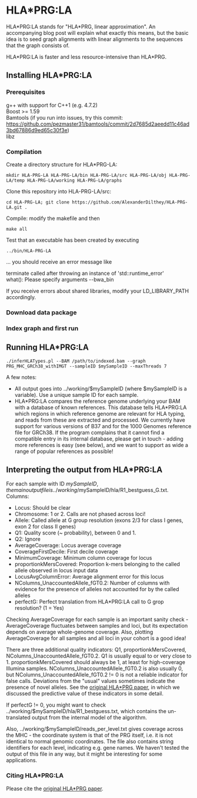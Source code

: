 # HLA*PRG:LA

HLA\*PRG:LA stands for "HLA*PRG, linear approximation". An accompanying blog post will explain what exactly this means, but the basic idea is to seed graph alignments with linear alignments to the sequences that the graph consists of.

HLA\*PRG:LA is faster and less resource-intensive than HLA*PRG.

## Installing HLA*PRG:LA

### Prerequisites

g++ with support for C++1 (e.g. 4.7.2)  
Boost >= 1.59  
Bamtools (if you run into issues, try this commit: https://github.com/pezmaster31/bamtools/commit/2d7685d2aeedd11c46ad3bd67886d9ed65c30f3e)  
libz

### Compilation

Create a directory structure for HLA\*PRG-LA:

`mkdir HLA-PRG-LA HLA-PRG-LA/bin HLA-PRG-LA/src HLA-PRG-LA/obj HLA-PRG-LA/temp HLA-PRG-LA/working HLA-PRG-LA/graphs`

Clone this repository into HLA-PRG-LA/src:

`cd HLA-PRG-LA; git clone https://github.com/AlexanderDilthey/HLA-PRG-LA.git .`

Compile: modify the makefile and then

`make all`

Test that an executable has been created by executing

`../bin/HLA-PRG-LA`

... you should receive an error message like

terminate called after throwing an instance of 'std::runtime_error'  
what():  Please specify arguments --bwa_bin

If you receive errors about shared libraries, modify your LD_LIBRARY_PATH accordingly.

### Download data package

### Index graph and first run


## Running HLA\*PRG:LA

`./inferHLATypes.pl --BAM /path/to/indexed.bam --graph PRG_MHC_GRCh38_withIMGT --sampleID $mySampleID --maxThreads 7`

A few notes:
* All output goes into ../working/$mySampleID (where $mySampleID is a variable). Use a unique sample ID for each sample.
* HLA\*PRG:LA compares the reference genome underlying your BAM with a database of known references. This database tells HLA\*PRG:LA which regions in which reference genome are relevant for HLA typing, and reads from these are extracted and processed. We currently have support for various versions of B37 and for the 1000 Genomes reference file for GRCh38. If the program complains that it cannot find a compatible entry in its internal database, please get in touch - adding more references is easy (see below), and we want to support as wide a range of popular references as possible!

## Interpreting the output from HLA*PRG:LA

For each sample with ID $mySampleID, the main output file is ../working/$mySampleID/hla/R1_bestguess_G.txt. Columns:
* Locus: Should be clear
* Chromosome: 1 or 2. Calls are not phased across loci!
* Allele: Called allele at G group resolution (exons 2/3 for class I genes, exon 2 for class II genes)
* Q1: Quality score (~ probability), between 0 and 1.
* Q2: Ignore
* AverageCoverage: Locus average coverage
* CoverageFirstDecile: First decile coverage
* MinimumCoverage: Minimum column coverage for locus
* proportionkMersCovered: Proportion k-mers belonging to the called allele observed in locus input data
* LocusAvgColumnError: Average alignment error for this locus
* NColumns_UnaccountedAllele_fGT0.2: Number of columns with evidence for the presence of alleles not accounted for by the called alleles
* perfectG: Perfect translation from HLA*PRG:LA call to G grop resolution? (1 = Yes)

Checking AverageCoverage for each sample is an important sanity check - AverageCoverage fluctuates between samples and loci, but its expectation depends on average whole-genome coverage. Also, plotting AverageCoverage for all samples and all loci in your cohort is a good idea!

There are three additional quality indicators: Q1, proportionkMersCovered, NColumns_UnaccountedAllele_fGT0.2. Q1 is usually equal to or very close to 1. proportionkMersCovered should always be 1, at least for high-coverage Illumina samples. NColumns_UnaccountedAllele_fGT0.2 is also usually 0, but NColumns_UnaccountedAllele_fGT0.2 != 0 is not a reliable indicator for false calls. Deviations from the "usual" values sometimes indicate the presence of novel alleles. See the [original HLA*PRG paper](http://journals.plos.org/ploscompbiol/article?id=10.1371/journal.pcbi.1005151), in which we discussed the predictive value of these indicators in some detail.

If perfectG != 0, you might want to check ../working/$mySampleID/hla/R1_bestguess.txt, which contains the un-translated output from the internal model of the algorithm.

Also, ../working/$mySampleID/reads_per_level.txt gives coverage across the MHC - the coordinate system is that of the PRG itself, i.e. it is not identical to normal genomic coordinates. The file also contains string identifiers for each level, indicating e.g. gene names. We haven't tested the output of this file in any way, but it might be interesting for some applications.

### Citing HLA*PRG:LA

Please cite the [original HLA*PRG paper](http://journals.plos.org/ploscompbiol/article?id=10.1371/journal.pcbi.1005151).
